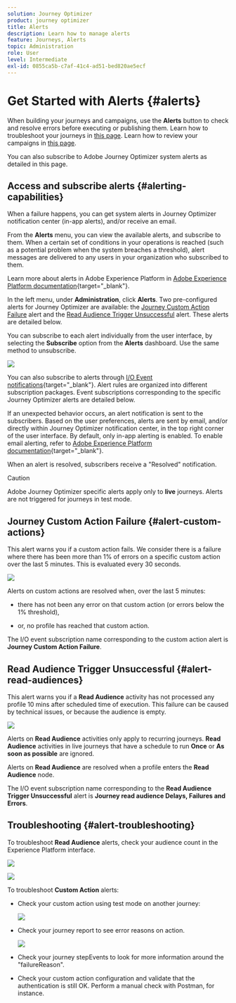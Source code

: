 ```yaml
---
solution: Journey Optimizer
product: journey optimizer
title: Alerts
description: Learn how to manage alerts
feature: Journeys, Alerts
topic: Administration
role: User
level: Intermediate
exl-id: 0855ca5b-c7af-41c4-ad51-bed820ae5ecf
---
```

# Get Started with Alerts {#alerts}

When building your journeys and campaigns, use the **Alerts** button to check and resolve errors before executing or publishing them. Learn how to troubleshoot your journeys in [this page](../building-journeys/troubleshooting.md). Learn how to review your campaigns in [this page](../campaigns/review-activate-campaign.md). 

You can also subscribe to Adobe Journey Optimizer system alerts as detailed in this page.

## Access and subscribe alerts {#alerting-capabilities} 

When a failure happens, you can get system alerts in Journey Optimizer notification center (in-app alerts), and/or receive an email. 

From the **Alerts** menu, you can view the available alerts, and subscribe to them. When a certain set of conditions in your operations is reached (such as a potential problem when the system breaches a threshold), alert messages are delivered to any users in your organization who subscribed to them. 

<!--These messages can repeat over a pre-defined time interval until the alert has been resolved.-->

Learn more about alerts in Adobe Experience Platform in [Adobe Experience Platform documentation](https://experienceleague.adobe.com/docs/experience-platform/observability/alerts/overview.html){target="_blank"}. 

In the left menu, under **Administration**, click **Alerts**. Two pre-configured alerts for Journey Optimizer are available: the [Journey Custom Action Failure](#alert-custom-actions) alert and the [Read Audience Trigger Unsuccessful](#alert-read-audiences) alert. These alerts are detailed below.

You can subscribe to each alert individually from the user interface, by selecting the **Subscribe** option from the **Alerts** dashboard. Use the same method to unsubscribe. 

![](assets/alert-subscribe.png)

You can also subscribe to alerts through [I/O Event notifications](https://experienceleague.adobe.com/docs/experience-platform/observability/alerts/subscribe.html){target="_blank"}. Alert rules are organized into different subscription packages. Event subscriptions corresponding to the specific Journey Optimizer alerts are detailed below. 

If an unexpected behavior occurs, an alert notification is sent to the subscribers. Based on the user preferences, alerts are sent by email, and/or directly within Journey Optimizer notification center, in the top right corner of the user interface. By default, only in-app alerting is enabled. To enable email alerting, refer to [Adobe Experience Platform documentation](https://experienceleague.adobe.com/docs/experience-platform/observability/alerts/ui.html#enable-email-alerts){target="_blank"}.

When an alert is resolved, subscribers receive a "Resolved" notification.

>[!CAUTION]
>
>Adobe Journey Optimizer specific alerts apply only to **live** journeys. Alerts are not triggered for journeys in test mode.

## Journey Custom Action Failure {#alert-custom-actions}

This alert warns you if a custom action fails. We consider there is a failure where there has been more than 1% of errors on a specific custom action over the last 5 minutes. This is evaluated every 30 seconds.

![](assets/alerts-custom-action.png)

Alerts on custom actions are resolved when, over the last 5 minutes:

* there has not been any error on that custom action (or errors below the 1% threshold),

* or, no profile has reached that custom action.

The I/O event subscription name corresponding to the custom action alert is **Journey Custom Action Failure**.

## Read Audience Trigger Unsuccessful {#alert-read-audiences}

This alert warns you if a **Read Audience** activity has not processed any profile 10 mins after scheduled time of execution. This failure can be caused by technical issues, or because the audience is empty.

![](assets/alerts1.png)

Alerts on **Read Audience** activities only apply to recurring journeys. **Read Audience** activities in live journeys that have a schedule to run **Once** or **As soon as possible** are ignored.

Alerts on **Read Audience** are resolved when a profile enters the **Read Audience** node.

The I/O event subscription name corresponding to the **Read Audience Trigger Unsuccessful** alert is **Journey read audience Delays, Failures and Errors**.

## Troubleshooting {#alert-troubleshooting}

To troubleshoot **Read Audience** alerts, check your audience count in the Experience Platform interface.

   ![](assets/alert-troubleshooting-0.png)

   ![](assets/alert-troubleshooting-1.png)

To troubleshoot **Custom Action** alerts:

* Check your custom action using test mode on another journey:

   ![](assets/alert-troubleshooting-2.png)

* Check your journey report to see error reasons on action.

   ![](assets/alert-troubleshooting-3.png)
   
* Check your journey stepEvents to look for more information around the "failureReason".

* Check your custom action configuration and validate that the authentication is still OK. Perform a manual check with Postman, for instance.
